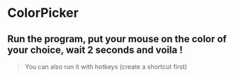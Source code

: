 # ColorPicker
## Run the program, put your mouse on the color of your choice, wait 2 seconds and voila !
> You can also run it with hotkeys (create a shortcut first)

